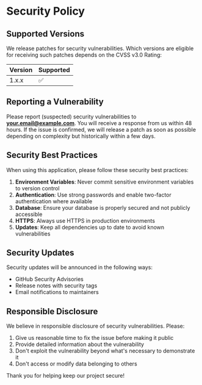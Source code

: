 # Security Policy

## Supported Versions

We release patches for security vulnerabilities. Which versions are eligible
for receiving such patches depends on the CVSS v3.0 Rating:

| Version | Supported          |
| ------- | ------------------ |
| 1.x.x   | :white_check_mark: |

## Reporting a Vulnerability

Please report (suspected) security vulnerabilities to **your.email@example.com**.
You will receive a response from us within 48 hours. If the issue is confirmed,
we will release a patch as soon as possible depending on complexity but
historically within a few days.

## Security Best Practices

When using this application, please follow these security best practices:

1. **Environment Variables**: Never commit sensitive environment variables to version control
2. **Authentication**: Use strong passwords and enable two-factor authentication where available
3. **Database**: Ensure your database is properly secured and not publicly accessible
4. **HTTPS**: Always use HTTPS in production environments
5. **Updates**: Keep all dependencies up to date to avoid known vulnerabilities

## Security Updates

Security updates will be announced in the following ways:

- GitHub Security Advisories
- Release notes with security tags
- Email notifications to maintainers

## Responsible Disclosure

We believe in responsible disclosure of security vulnerabilities. Please:

1. Give us reasonable time to fix the issue before making it public
2. Provide detailed information about the vulnerability
3. Don't exploit the vulnerability beyond what's necessary to demonstrate it
4. Don't access or modify data belonging to others

Thank you for helping keep our project secure!
